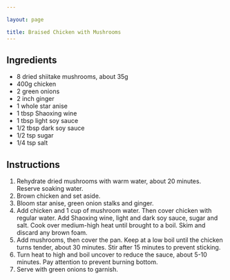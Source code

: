 ```yaml
---

layout: page

title: Braised Chicken with Mushrooms
---
```


## Ingredients
* 8 dried shiitake mushrooms, about 35g
* 400g chicken
* 2 green onions
* 2 inch ginger
* 1 whole star anise
* 1 tbsp Shaoxing wine
* 1 tbsp light soy sauce
* 1/2 tbsp dark soy sauce
* 1/2 tsp sugar
* 1/4 tsp salt

## Instructions
1. Rehydrate dried mushrooms with warm water, about 20 minutes. Reserve soaking water.
2. Brown chicken and set aside.
3. Bloom star anise, green onion stalks and ginger.
4. Add chicken and 1 cup of mushroom water. Then cover chicken with regular water. Add Shaoxing wine, light and dark soy sauce, sugar and salt. Cook over medium-high heat until brought to a boil. Skim and discard any brown foam.
5. Add mushrooms, then cover the pan. Keep at a low boil until the chicken turns tender, about 30 minutes. Stir after 15 minutes to prevent sticking.
6. Turn heat to high and boil uncover to reduce the sauce, about 5-10 minutes. Pay attention to prevent burning bottom.
7. Serve with green onions to garnish.
